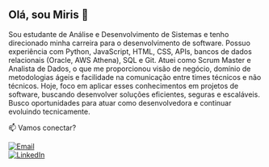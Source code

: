 ## Olá, sou Miris 👋

Sou estudante de Análise e Desenvolvimento de Sistemas e tenho direcionado minha carreira para o desenvolvimento de software. Possuo experiência com Python, JavaScript, HTML, CSS, APIs, bancos de dados relacionais (Oracle, AWS Athena), SQL e Git. Atuei como Scrum Master e Analista de Dados, o que me proporcionou visão de negócio, domínio de metodologias ágeis e facilidade na comunicação entre times técnicos e não técnicos. Hoje, foco em aplicar esses conhecimentos em projetos de software, buscando desenvolver soluções eficientes, seguras e escaláveis. Busco oportunidades para atuar como desenvolvedora e continuar evoluindo tecnicamente.

📫 Vamos conectar?

<a href="mailto:nascimentorm@hotmail.com"><img src="https://img.shields.io/badge/Email-nascimentorm@hotmail.com-blue?style=flat&logo=gmail&logoColor=white" alt="Email"></a>  
<a href="https://www.linkedin.com/in/mirian-nascimento"><img src="https://img.shields.io/badge/LinkedIn-Profile-blue?style=flat&logo=linkedin&logoColor=white" alt="LinkedIn"></a>



